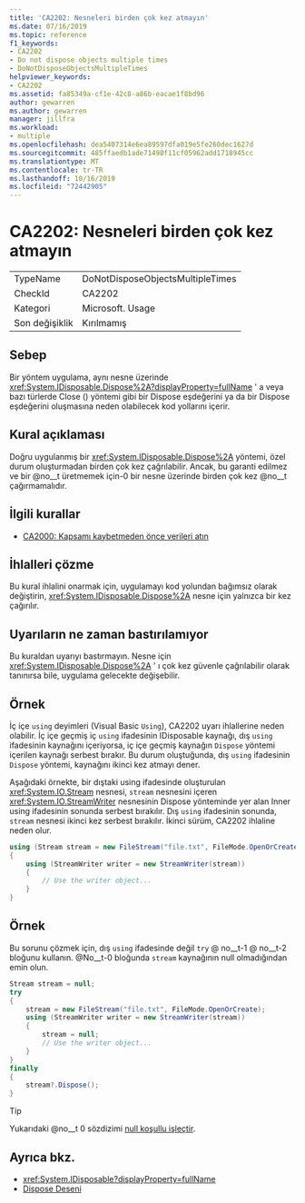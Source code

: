 ```yaml
---
title: 'CA2202: Nesneleri birden çok kez atmayın'
ms.date: 07/16/2019
ms.topic: reference
f1_keywords:
- CA2202
- Do not dispose objects multiple times
- DoNotDisposeObjectsMultipleTimes
helpviewer_keywords:
- CA2202
ms.assetid: fa85349a-cf1e-42c8-a86b-eacae1f8bd96
author: gewarren
ms.author: gewarren
manager: jillfra
ms.workload:
- multiple
ms.openlocfilehash: dea5407314e6ea89597dfa019e5fe260dec1627d
ms.sourcegitcommit: 485ffaedb1ade71490f11cf05962add1718945cc
ms.translationtype: MT
ms.contentlocale: tr-TR
ms.lasthandoff: 10/16/2019
ms.locfileid: "72442905"
---
```

# <a name="ca2202-do-not-dispose-objects-multiple-times"></a>CA2202: Nesneleri birden çok kez atmayın

|||
|-|-|
|TypeName|DoNotDisposeObjectsMultipleTimes|
|CheckId|CA2202|
|Kategori|Microsoft. Usage|
|Son değişiklik|Kırılmamış|

## <a name="cause"></a>Sebep

Bir yöntem uygulama, aynı nesne üzerinde <xref:System.IDisposable.Dispose%2A?displayProperty=fullName> ' a veya bazı türlerde Close () yöntemi gibi bir Dispose eşdeğerini ya da bir Dispose eşdeğerini oluşmasına neden olabilecek kod yollarını içerir.

## <a name="rule-description"></a>Kural açıklaması

Doğru uygulanmış bir <xref:System.IDisposable.Dispose%2A> yöntemi, özel durum oluşturmadan birden çok kez çağrılabilir. Ancak, bu garanti edilmez ve bir @no__t üretmemek için-0 bir nesne üzerinde birden çok kez @no__t çağırmamalıdır.

## <a name="related-rules"></a>İlgili kurallar

- [CA2000: Kapsamı kaybetmeden önce verileri atın](../code-quality/ca2000.md)

## <a name="how-to-fix-violations"></a>İhlalleri çözme

Bu kural ihlalini onarmak için, uygulamayı kod yolundan bağımsız olarak değiştirin, <xref:System.IDisposable.Dispose%2A> nesne için yalnızca bir kez çağırılır.

## <a name="when-to-suppress-warnings"></a>Uyarıların ne zaman bastırılamıyor

Bu kuraldan uyarıyı bastırmayın. Nesne için <xref:System.IDisposable.Dispose%2A> ' ı çok kez güvenle çağrılabilir olarak tanınırsa bile, uygulama gelecekte değişebilir.

## <a name="example"></a>Örnek

İç içe `using` deyimleri (Visual Basic `Using`), CA2202 uyarı ihlallerine neden olabilir. İç içe geçmiş iç `using` ifadesinin IDisposable kaynağı, dış `using` ifadesinin kaynağını içeriyorsa, iç içe geçmiş kaynağın `Dispose` yöntemi içerilen kaynağı serbest bırakır. Bu durum oluştuğunda, dış `using` ifadesinin `Dispose` yöntemi, kaynağını ikinci kez atmayı dener.

Aşağıdaki örnekte, bir dıştaki using ifadesinde oluşturulan <xref:System.IO.Stream> nesnesi, `stream` nesnesini içeren <xref:System.IO.StreamWriter> nesnesinin Dispose yönteminde yer alan Inner using ifadesinin sonunda serbest bırakılır. Dış `using` ifadesinin sonunda, `stream` nesnesi ikinci kez serbest bırakılır. İkinci sürüm, CA2202 ihlaline neden olur.

```csharp
using (Stream stream = new FileStream("file.txt", FileMode.OpenOrCreate))
{
    using (StreamWriter writer = new StreamWriter(stream))
    {
        // Use the writer object...
    }
}
```

## <a name="example"></a>Örnek

Bu sorunu çözmek için, dış `using` ifadesinde değil `try` @ no__t-1 @ no__t-2 bloğunu kullanın. @No__t-0 bloğunda `stream` kaynağının null olmadığından emin olun.

```csharp
Stream stream = null;
try
{
    stream = new FileStream("file.txt", FileMode.OpenOrCreate);
    using (StreamWriter writer = new StreamWriter(stream))
    {
        stream = null;
        // Use the writer object...
    }
}
finally
{
    stream?.Dispose();
}
```

> [!TIP]
> Yukarıdaki @no__t 0 sözdizimi [null koşullu işleçtir](/dotnet/csharp/language-reference/operators/member-access-operators#null-conditional-operators--and-).

## <a name="see-also"></a>Ayrıca bkz.

- <xref:System.IDisposable?displayProperty=fullName>
- [Dispose Deseni](/dotnet/standard/design-guidelines/dispose-pattern)
